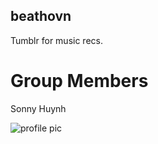 ## beathovn

Tumblr for music recs.

# Group Members

Sonny Huynh

![profile pic](https://drive.google.com/file/d/1knNv4EBKaV9-BdWceen-U4h1hpp0aS1D/view?usp=sharing)
